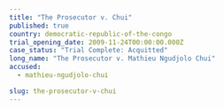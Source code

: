 ```yaml
---
title: "The Prosecutor v. Chui"
published: true
country: democratic-republic-of-the-congo
trial_opening_date: 2009-11-24T00:00:00.000Z
case_status: "Trial Complete: Acquitted"
long_name: "The Prosecutor v. Mathieu Ngudjolo Chui​"
accused:
  - mathieu-ngudjolo-chui

slug: the-prosecutor-v-chui
---
```


